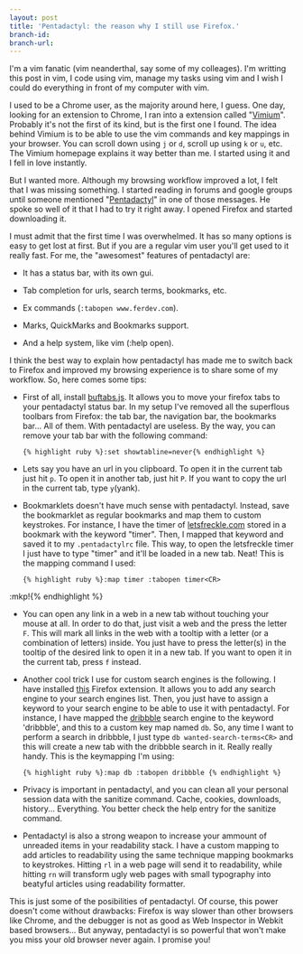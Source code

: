 ```yaml
---
layout: post
title: 'Pentadactyl: the reason why I still use Firefox.'
branch-id:
branch-url:
---
```

I'm a vim fanatic (vim neanderthal, say some of my colleages). I'm writting this post in vim, I code using vim, manage my tasks using vim and I wish I could do everything in front of my computer with vim.

I used to be a Chrome user, as the majority around here, I guess. One day, looking for an extension to Chrome, I ran into a extension called "[Vimium][1]". Probably it's not the first of its kind, but is the first one I found. The idea behind Vimium is to be able to use the vim commands and key mappings in your browser. You can scroll down using `j` or `d`, scroll up using `k` or `u`, etc. The Vimium homepage explains it way better than me. I started using it and I fell in love instantly.

But I wanted more. Although my browsing workflow improved a lot, I felt that I was missing something. I started reading in forums and google groups until someone mentioned "[Pentadactyl][2]" in one of those messages. He spoke so well of it that I had to try it right away. I opened Firefox and started downloading it.

<!--break-->

I must admit that the first time I was overwhelmed. It has so many options is easy to get lost at first. But if you are a regular vim user you'll get used to it really fast. For me, the "awesomest" features of pentadactyl are:

- It has a status bar, with its own gui.

- Tab completion for urls, search terms, bookmarks, etc.

- Ex commands (`:tabopen www.ferdev.com`).

- Marks, QuickMarks and Bookmarks support.

- And a help system, like vim (:help open).

I think the best way to explain how pentadactyl has made me to switch back to Firefox and improved my browsing experience is to share some of my workflow. So, here comes some tips:

- First of all, install [buftabs.js][3]. It allows you to move your firefox tabs to your pentadactyl status bar. In my setup I've removed all the superflous toolbars from Firefox: the tab bar, the navigation bar, the bookmarks bar... All of them. With pentadactyl are useless. By the way, you can remove your tab bar with the following command:

      {% highlight ruby %}:set showtabline=never{% endhighlight %}

- Lets say you have an url in you clipboard. To open it in the current tab just hit `p`. To open it in another tab, just hit `P`. If you want to copy the url in the current tab, type `y`(yank).

- Bookmarklets doesn't have much sense with pentadactyl. Instead, save the bookmarklet as regular bookmarks and map them to custom keystrokes. For instance, I have the timer of [letsfreckle.com][4] stored in a bookmark with the keyword "timer". Then, I mapped that keyword and saved it to my `.pentadactylrc` file. This way, to open the letsfreckle timer I just have to type "timer" and it'll be loaded in a new tab. Neat! This is the mapping command I used:

      {% highlight ruby %}:map timer :tabopen timer<CR>
:mkp!{% endhighlight %}

- You can open any link in a web in a new tab without touching your mouse at all. In order to do that, just visit a web and the press the letter `F`. This will mark all links in the web with a tooltip with a letter (or a combination of letters) inside. You just have to press the letter(s) in the tooltip of the desired link to open it in a new tab. If you want to open it in the current tab, press `f` instead.

- Another cool trick I use for custom search engines is the following. I have installed [this][5] Firefox extension. It allows you to add any search engine to your search engines list. Then, you just have to assign a keyword to your search engine to be able to use it with pentadactyl. For instance, I have mapped the [dribbble][6] search engine to the keyword 'dribbble', and this to a custom key map named `db`. So, any time I want to perform a search in dribbble, I just type `db wanted-search-terms<CR>` and this will create a new tab with the dribbble search in it. Really really handy. This is the keymapping I'm using:

      {% highlight ruby %}:map db :tabopen dribbble {% endhighlight %}

- Privacy is important in pentadactyl, and you can clean all your personal session data with the sanitize command. Cache, cookies, downloads, history... Everything. You better check the help entry for the sanitize command.

- Pentadactyl is also a strong weapon to increase your ammount of unreaded items in your readability stack. I have a custom mapping to add articles to readability using the same technique mapping bookmarks to keystrokes. Hitting `rl` in a web page will send it to readability, while hitting `rn` will transform ugly web pages with small typography into beatyful articles using readability formatter.

This is just some of the posibilities of pentadactyl. Of course, this power doesn't come without drawbacks: Firefox is way slower than other browsers like Chrome, and the debugger is not as good as Web Inspector in Webkit based browsers... But anyway, pentadactyl is so powerful that won't make you miss your old browser never again. I promise you!


[1]: http://vimium.github.com/
[2]: http://5digits.org/pentadactyl/
[3]: https://github.com/grassofhust/buftabs
[4]: http://letsfreckle.com/
[5]: https://firefox.maltekraus.de/extensions/add-to-search-bar
[6]: http://dribbble.com/
